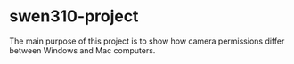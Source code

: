 # swen310-project

The main purpose of this project is to show how camera permissions differ between Windows and Mac computers. 
